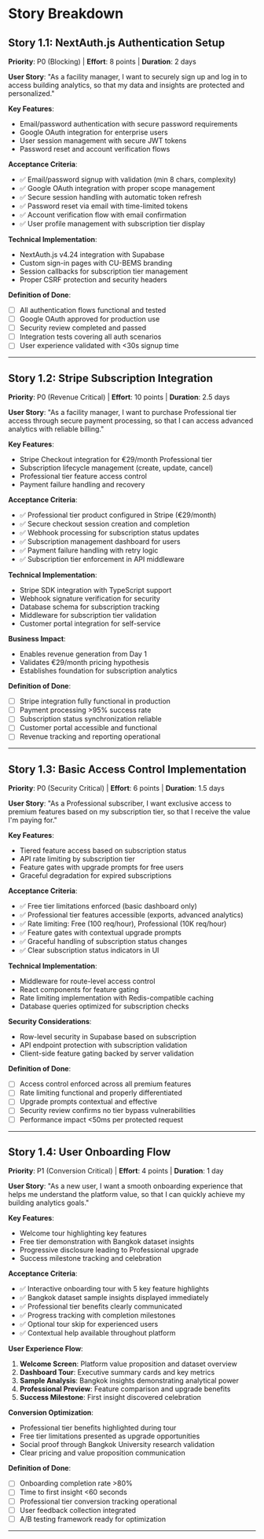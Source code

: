 # Story Breakdown

## Story 1.1: NextAuth.js Authentication Setup
**Priority**: P0 (Blocking) | **Effort**: 8 points | **Duration**: 2 days

**User Story**: "As a facility manager, I want to securely sign up and log in to access building analytics, so that my data and insights are protected and personalized."

**Key Features**:
- Email/password authentication with secure password requirements
- Google OAuth integration for enterprise users
- User session management with secure JWT tokens
- Password reset and account verification flows

**Acceptance Criteria**:
- ✅ Email/password signup with validation (min 8 chars, complexity)
- ✅ Google OAuth integration with proper scope management
- ✅ Secure session handling with automatic token refresh
- ✅ Password reset via email with time-limited tokens
- ✅ Account verification flow with email confirmation
- ✅ User profile management with subscription tier display

**Technical Implementation**:
- NextAuth.js v4.24 integration with Supabase
- Custom sign-in pages with CU-BEMS branding
- Session callbacks for subscription tier management
- Proper CSRF protection and security headers

**Definition of Done**:
- [ ] All authentication flows functional and tested
- [ ] Google OAuth approved for production use
- [ ] Security review completed and passed
- [ ] Integration tests covering all auth scenarios
- [ ] User experience validated with <30s signup time

---

## Story 1.2: Stripe Subscription Integration
**Priority**: P0 (Revenue Critical) | **Effort**: 10 points | **Duration**: 2.5 days

**User Story**: "As a facility manager, I want to purchase Professional tier access through secure payment processing, so that I can access advanced analytics with reliable billing."

**Key Features**:
- Stripe Checkout integration for €29/month Professional tier
- Subscription lifecycle management (create, update, cancel)
- Professional tier feature access control
- Payment failure handling and recovery

**Acceptance Criteria**:
- ✅ Professional tier product configured in Stripe (€29/month)
- ✅ Secure checkout session creation and completion
- ✅ Webhook processing for subscription status updates
- ✅ Subscription management dashboard for users
- ✅ Payment failure handling with retry logic
- ✅ Subscription tier enforcement in API middleware

**Technical Implementation**:
- Stripe SDK integration with TypeScript support
- Webhook signature verification for security
- Database schema for subscription tracking
- Middleware for subscription tier validation
- Customer portal integration for self-service

**Business Impact**:
- Enables revenue generation from Day 1
- Validates €29/month pricing hypothesis
- Establishes foundation for subscription analytics

**Definition of Done**:
- [ ] Stripe integration fully functional in production
- [ ] Payment processing >95% success rate
- [ ] Subscription status synchronization reliable
- [ ] Customer portal accessible and functional
- [ ] Revenue tracking and reporting operational

---

## Story 1.3: Basic Access Control Implementation
**Priority**: P0 (Security Critical) | **Effort**: 6 points | **Duration**: 1.5 days

**User Story**: "As a Professional subscriber, I want exclusive access to premium features based on my subscription tier, so that I receive the value I'm paying for."

**Key Features**:
- Tiered feature access based on subscription status
- API rate limiting by subscription tier
- Feature gates with upgrade prompts for free users
- Graceful degradation for expired subscriptions

**Acceptance Criteria**:
- ✅ Free tier limitations enforced (basic dashboard only)
- ✅ Professional tier features accessible (exports, advanced analytics)
- ✅ Rate limiting: Free (100 req/hour), Professional (10K req/hour)
- ✅ Feature gates with contextual upgrade prompts
- ✅ Graceful handling of subscription status changes
- ✅ Clear subscription status indicators in UI

**Technical Implementation**:
- Middleware for route-level access control
- React components for feature gating
- Rate limiting implementation with Redis-compatible caching
- Database queries optimized for subscription checks

**Security Considerations**:
- Row-level security in Supabase based on subscription
- API endpoint protection with subscription validation
- Client-side feature gating backed by server validation

**Definition of Done**:
- [ ] Access control enforced across all premium features
- [ ] Rate limiting functional and properly differentiated
- [ ] Upgrade prompts contextual and effective
- [ ] Security review confirms no tier bypass vulnerabilities
- [ ] Performance impact <50ms per protected request

---

## Story 1.4: User Onboarding Flow
**Priority**: P1 (Conversion Critical) | **Effort**: 4 points | **Duration**: 1 day

**User Story**: "As a new user, I want a smooth onboarding experience that helps me understand the platform value, so that I can quickly achieve my building analytics goals."

**Key Features**:
- Welcome tour highlighting key features
- Free tier demonstration with Bangkok dataset insights
- Progressive disclosure leading to Professional upgrade
- Success milestone tracking and celebration

**Acceptance Criteria**:
- ✅ Interactive onboarding tour with 5 key feature highlights
- ✅ Bangkok dataset sample insights displayed immediately
- ✅ Professional tier benefits clearly communicated
- ✅ Progress tracking with completion milestones
- ✅ Optional tour skip for experienced users
- ✅ Contextual help available throughout platform

**User Experience Flow**:
1. **Welcome Screen**: Platform value proposition and dataset overview
2. **Dashboard Tour**: Executive summary cards and key metrics
3. **Sample Analysis**: Bangkok insights demonstrating analytical power
4. **Professional Preview**: Feature comparison and upgrade benefits
5. **Success Milestone**: First insight discovered celebration

**Conversion Optimization**:
- Professional tier benefits highlighted during tour
- Free tier limitations presented as upgrade opportunities
- Social proof through Bangkok University research validation
- Clear pricing and value proposition communication

**Definition of Done**:
- [ ] Onboarding completion rate >80%
- [ ] Time to first insight <60 seconds
- [ ] Professional tier conversion tracking operational
- [ ] User feedback collection integrated
- [ ] A/B testing framework ready for optimization

---
